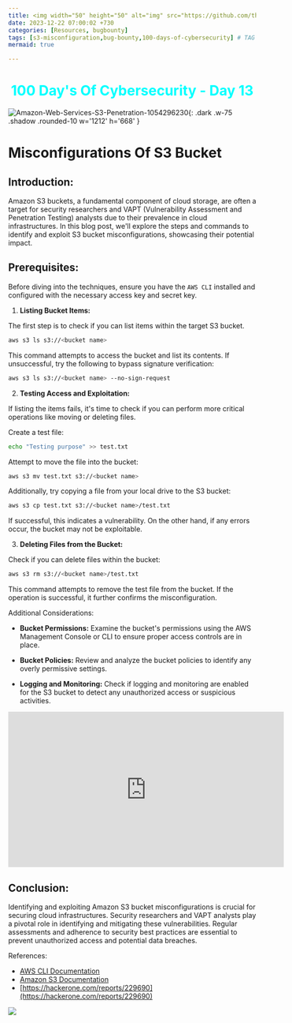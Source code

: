 ```yaml
---
title: <img width="50" height="50" alt="img" src="https://github.com/thelocalh0st/thelocalh0st.github.io/assets/95465072/b15cfb83-bf16-49a4-b5f7-511473deae65"> S3 Bucket Misconfiguration!  
date: 2023-12-22 07:00:02 +730
categories: [Resources, bugbounty]
tags: [s3-misconfiguration,bug-bounty,100-days-of-cybersecurity] # TAG names should always be lowercase
mermaid: true

---
```



<h1 style="color: cyan; text-align: center">100 Day's Of Cybersecurity - Day 13</h1>

![Amazon-Web-Services-S3-Penetration-1054296230](https://github.com/thelocalh0st/thelocalh0st.github.io/assets/95465072/b15cfb83-bf16-49a4-b5f7-511473deae65){: .dark .w-75 .shadow .rounded-10 w='1212' h='668' }

#  Misconfigurations Of S3 Bucket

## Introduction:

Amazon S3 buckets, a fundamental component of cloud storage, are often a target for security researchers and VAPT (Vulnerability Assessment and Penetration Testing) analysts due to their prevalence in cloud infrastructures. In this blog post, we'll explore the steps and commands to identify and exploit S3 bucket misconfigurations, showcasing their potential impact.

## Prerequisites:

Before diving into the techniques, ensure you have the `AWS CLI` installed and configured with the necessary access key and secret key.

1. **Listing Bucket Items:**

The first step is to check if you can list items within the target S3 bucket.

```bash
aws s3 ls s3://<bucket name>
```

This command attempts to access the bucket and list its contents. If unsuccessful, try the following to bypass signature verification:

```bash
aws s3 ls s3://<bucket name> --no-sign-request
```

2. **Testing Access and Exploitation:**

If listing the items fails, it's time to check if you can perform more critical operations like moving or deleting files.

Create a test file:

```bash
echo "Testing purpose" >> test.txt
```

Attempt to move the file into the bucket:

```bash
aws s3 mv test.txt s3://<bucket name>
```

Additionally, try copying a file from your local drive to the S3 bucket:

```bash
aws s3 cp test.txt s3://<bucket name>/test.txt
```

If successful, this indicates a vulnerability. On the other hand, if any errors occur, the bucket may not be exploitable.

3. **Deleting Files from the Bucket:**

Check if you can delete files within the bucket:

```bash
aws s3 rm s3://<bucket name>/test.txt
```

This command attempts to remove the test file from the bucket. If the operation is successful, it further confirms the misconfiguration.

Additional Considerations:

- **Bucket Permissions:** Examine the bucket's permissions using the AWS Management Console or CLI to ensure proper access controls are in place.

- **Bucket Policies:** Review and analyze the bucket policies to identify any overly permissive settings.

- **Logging and Monitoring:** Check if logging and monitoring are enabled for the S3 bucket to detect any unauthorized access or suspicious activities.

<iframe width="560" height="315" src="https://www.youtube.com/embed/ITSZ8743MUk?si=pJdm5ihfcd65GVqe" title="YouTube video player" frameborder="0" allow="accelerometer; autoplay; clipboard-write; encrypted-media; gyroscope; picture-in-picture; web-share" allowfullscreen></iframe>

## Conclusion:

Identifying and exploiting Amazon S3 bucket misconfigurations is crucial for securing cloud infrastructures. Security researchers and VAPT analysts play a pivotal role in identifying and mitigating these vulnerabilities. Regular assessments and adherence to security best practices are essential to prevent unauthorized access and potential data breaches.

References:
- [AWS CLI Documentation](https://aws.amazon.com/cli/)
- [Amazon S3 Documentation](https://aws.amazon.com/s3/)
- [https://hackerone.com/reports/229690](https://hackerone.com/reports/229690)


  
![](https://media.giphy.com/media/DAtJCG1t3im1G/giphy.gif)
